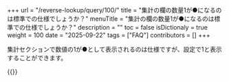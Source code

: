 +++
url = "/reverse-lookup/query/100/"
title = "集計の欄の数量1が●になるのは標準での仕様でしょうか？"
menuTitle = "集計の欄の数量1が●になるのは標準での仕様でしょうか？"
description = ""
toc = false
isDictionaly = true
weight = 100
date = "2025-09-22"
tags = ["FAQ"]
contributors = []
+++

集計セクションで数値の1が●として表示されるのは仕様ですが、設定で1と表示することができます。

{{<iTablet filename="p1" msg="" alice="ok">}}
